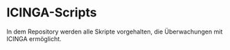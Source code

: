 # ICINGA-Scripts

In dem Repository werden alle Skripte vorgehalten, die  Überwachungen mit ICINGA ermöglicht.